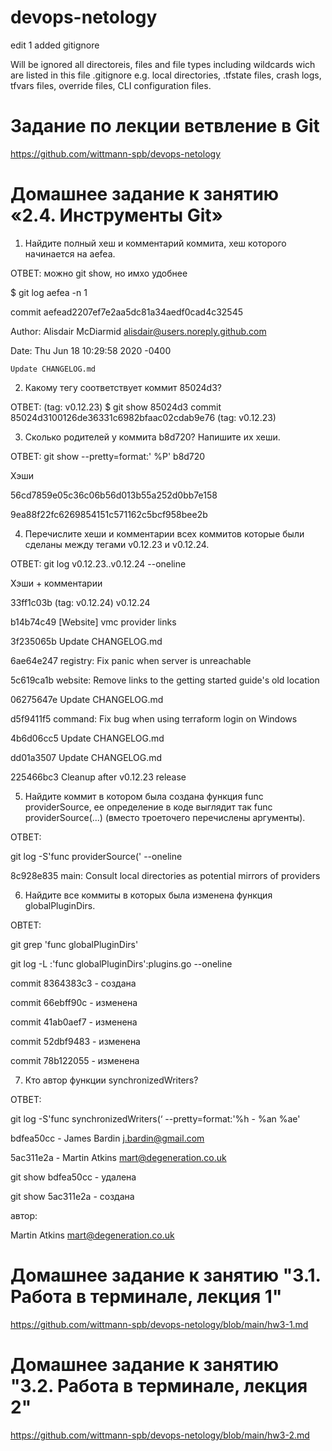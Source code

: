 # devops-netology
edit 1
added gitignore

Will be ignored all directoreis, files and file types including wildcards wich are listed
in this file .gitignore e.g. local directories, .tfstate files, crash logs, tfvars files, override
files, CLI configuration files.

# Задание по лекции ветвление в Git
https://github.com/wittmann-spb/devops-netology

# Домашнее задание к занятию «2.4. Инструменты Git»

1. Найдите полный хеш и комментарий коммита, хеш которого начинается на aefea.

ОТВЕТ: можно git show, но имхо удобнее

$ git log aefea -n 1

commit aefead2207ef7e2aa5dc81a34aedf0cad4c32545

Author: Alisdair McDiarmid <alisdair@users.noreply.github.com>

Date:   Thu Jun 18 10:29:58 2020 -0400



    Update CHANGELOG.md

2. Какому тегу соответствует коммит 85024d3?

ОТВЕТ: (tag: v0.12.23)
$ git show 85024d3
commit 85024d3100126de36331c6982bfaac02cdab9e76 (tag: v0.12.23)

3. Сколько родителей у коммита b8d720? Напишите их хеши.

ОТВЕТ:
git show --pretty=format:' %P' b8d720

Хэши

56cd7859e05c36c06b56d013b55a252d0bb7e158

9ea88f22fc6269854151c571162c5bcf958bee2b

4. Перечислите хеши и комментарии всех коммитов которые были сделаны между тегами v0.12.23 и v0.12.24.

ОТВЕТ:
git log v0.12.23..v0.12.24 --oneline

Хэши + комментарии

33ff1c03b (tag: v0.12.24) v0.12.24

b14b74c49 [Website] vmc provider links

3f235065b Update CHANGELOG.md

6ae64e247 registry: Fix panic when server is unreachable

5c619ca1b website: Remove links to the getting started guide's old location

06275647e Update CHANGELOG.md

d5f9411f5 command: Fix bug when using terraform login on Windows

4b6d06cc5 Update CHANGELOG.md

dd01a3507 Update CHANGELOG.md

225466bc3 Cleanup after v0.12.23 release

5. Найдите коммит в котором была создана функция func providerSource, ее определение в коде выглядит так func providerSource(...) (вместо троеточего перечислены аргументы).

ОТВЕТ:

git log -S'func providerSource(' --oneline

8c928e835 main: Consult local directories as potential mirrors of providers

6. Найдите все коммиты в которых была изменена функция globalPluginDirs.

ОВТЕТ:

git grep 'func globalPluginDirs'

git log -L :'func globalPluginDirs':plugins.go --oneline

commit 8364383c3 - создана

commit 66ebff90c - изменена

commit 41ab0aef7 - изменена

commit 52dbf9483 - изменена

commit 78b122055 - изменена

7. Кто автор функции synchronizedWriters?

ОТВЕТ:

git log -S'func synchronizedWriters(‘ --pretty=format:'%h - %an %ae'

bdfea50cc - James Bardin j.bardin@gmail.com

5ac311e2a - Martin Atkins mart@degeneration.co.uk

git show bdfea50cc - удалена

git show 5ac311e2a - создана

автор:

Martin Atkins mart@degeneration.co.uk

# Домашнее задание к занятию "3.1. Работа в терминале, лекция 1"

https://github.com/wittmann-spb/devops-netology/blob/main/hw3-1.md

# Домашнее задание к занятию "3.2. Работа в терминале, лекция 2"

https://github.com/wittmann-spb/devops-netology/blob/main/hw3-2.md
